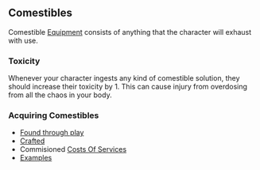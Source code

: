 ## Comestibles
Comestible [Equipment](Equipment) consists of anything that the character will exhaust with use.

### Toxicity
Whenever your character ingests any kind of comestible solution, they should increase their toxicity by 1. This can cause injury from overdosing from all the chaos in your body.

### Acquiring Comestibles
* [Found through play](Equipment#Looting)
* [Crafted](Designing-Comestibles)
* Commisioned [Costs Of Services](Services#Costs%20Of%20Services)
* [Examples](Example-Comestibles)

